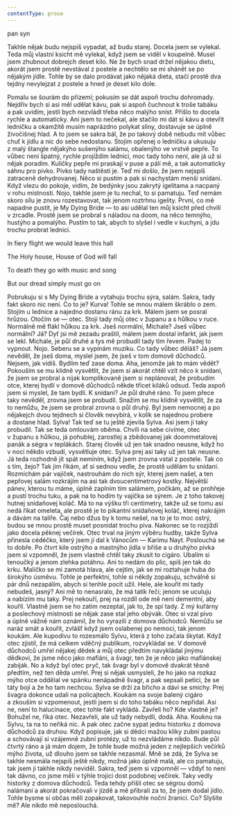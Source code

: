 ```yaml
---
contentType: prose
---
```


<section>

pan syn

Takhle nějak budu nejspíš vypadat, až budu starej. Docela jsem se vylekal. Teda můj vlastní ksicht mě vylekal, když jsem se viděl v koupelně. Musel jsem zhubnout dobrejch deset kilo. Ne že bych snad držel nějakou dietu, akorát jsem prostě nevstával z postele a nechtělo se mi shánět se po nějakým jídle. Tohle by se dalo prodávat jako nějaká dieta, stačí prostě dva tejdny nevylejzat z postele a hned je deset kilo dole.

Pomalu se šourám do přízemí; pokusím se dát aspoň trochu dohromady. Nejdřív bych si asi měl udělat kávu, pak si aspoň čuchnout k troše tabáku a pak uvidím, jestli bych nezvládl třeba něco malýho sníst. Přišlo to docela rychle a automaticky. Ani jsem to nečekal, ale stačilo mi dát si kávu a otevřít ledničku a okamžitě musím naprázdno polykat sliny, dostavuje se úplně živočišnej hlad. A to jsem se sakra bál, že po takový době nebudu mít vůbec chuť k jídlu a nic do sebe nedostanu. Stojím opřenej o ledničku a ukusuju z malý štangle nějakýho sušenýho salámu, obalenýho ve vrstvě pepře. To vůbec není špatný, rychle projíždím lednici, moc tady toho není, ale já už si nějak poradím. Kuličky pepře mi praskají v puse a pálí mě, a tak automaticky sáhnu pro pivko. Pivko tady naštěstí je. Teď mi došlo, že jsem nejspíš zatraceně dehydrovanej. Něco si pustím a pak si nachystám menší snídani. Když vlezu do pokoje, vidím, že bedýnky jsou zakrytý igelitama a nacpaný v rohu místnosti. Nojo, takhle jsem je tu nechal, to si pamatuju. Teď nemám skoro sílu je znovu rozestavovat, tak jenom roztrhnu igelity. První, co mě napadne pustit, je My Dying Bride — to asi udělal ten můj ksicht před chvílí v zrcadle. Prostě jsem se probral s náladou na doom, na něco temnýho, hustýho a pomalýho. Pustím to tak, abych to slyšel i vedle v kuchyni, a jdu trochu probrat lednici.

In fiery flight we would leave this hall

The Holy house, House of God will fall

To death they go with music and song

But our dread simply must go on

Pobrukuju si s My Dying Bride a vytahuju trochu sýra, salám. Sakra, tady fakt skoro nic není. Co to je? Kurva! Tohle se mnou málem škráblo o zem. Stojím u lednice a najedno dostanu ránu za krk. Málem jsem se posral hrůzou. Otočím se — otec. Stojí tady můj otec v županu a s hůlkou v ruce. Normálně mě flákl hůlkou za krk. Jseš normální, Michale? Jseš vůbec normální? Já? Dyť jsi mě zezadu praštil, málem jsem dostal infarkt, jak jsem se lekl. Michale, je půl druhé a tys mě probudil tady tím řevem. Padej to vypnout. Nojo. Seberu se a vypínám muziku. Co tady vůbec děláš? Já jsem nevěděl, že jseš doma, myslel jsem, že jseš v tom domově důchodců. Nejsem, jak vidíš. Bydlím teď zase doma. Aha, jenomže jak to mám vědět? Pokouším se mu klidně vysvětlit, že jsem si akorát chtěl vzít něco k snídani, že jsem se probral a nijak komplikovaně jsem si neplánoval, že probudím otce, kterej bydlí v domově důchodců někde třicet kiláků odsud. Teda aspoň jsem si myslel, že tam bydlí. K snídani? Je půl druhé ráno. To jsem přece taky nevěděl, zrovna jsem se probudil. Snažím se mu klidně vysvětlit, že za to nemůžu, že jsem se probral zrovna o půl druhý. Byl jsem nemocnej a po nějakejch dvou tejdnech si člověk nevybírá, v kolik se najednou probere a dostane hlad. Sylva! Tak teď se tu ještě zjevila Sylva. Asi jsem ji taky probudil. Tak se teda omlouvám oběma. Chvíli na sebe civíme, otec v županu s hůlkou, já pohublej, zarostlej a zbědovanej jak doommetalovej panák a ségra v teplákách. Starej člověk už jen tak snadno neusne, když ho v noci někdo vzbudí, vysvětluje otec. Sylva prej asi taky už jen tak neusne. Já teda rozhodně jít spát nemíním, když jsem zrovna vstal z postele. Tak co s tím, žejo? Tak jim říkám, ať si sednou vedle, že prostě udělám tu snídani. Rozmíchám pár vajíček, nastrouhám do nich sýr, kterej jsem našel, a ten pepřovej salám rozkrájím na asi tak dvoucentimetrový kostky. Největší pánev, kterou tu máme, úplně zaplním tím salámem, počkám, až se prohřeje a pustí trochu tuku, a pak na to hodím ty vajíčka se sýrem. Je z toho takovej hutnej snídaňovej koláč. Má to na výšku tři centimetry, takže už se tomu asi nedá říkat omeleta, ale prostě je to pikantní snídaňovej koláč, kterej nakrájím a dávám na talíře. Čaj nebo džus by k tomu nešel, na to je to moc ostrý, budou se mnou prostě muset posnídat trochu piva. Nakonec se to rozjíždí jako docela pěknej večírek. Otec trval na jiným výběru hudby, takže Sylva přinesla cédéčko, který jsem jí dal k Vánocům — Karimu Nayt. Poslouchá se to dobře. Po čtvrt kile ostrýho a mastnýho jídla v břiše a u druhýho pivka jsem si vzpomněl, že jsem vlastně chtěl taky zkusit to cigáro. Ubalím si tenoučký a jenom zlehka potáhnu. Ani to nedám do plic, spíš jen tak do krku. Maličko se mi zamotá hlava, ale cejtím, jak se mi roztahuje huba do širokýho úsměvu. Tohle je perfektní, tohle si někdy zopakuju, schválně si pár dnů nezapálím, abych si tenhle pocit užil. Hele, ale kouřit mi tady nebudeš, jasný? Ani mě to nenasralo, že má tatík řeči; jenom se uculuju a nabízím mu taky. Prej nekouří, prej na rozdíl ode mě není dementní, aby kouřil. Vlastně jsem se ho zatím nezeptal, jak to, že spí tady. Z mý kuřárny a poslechový místnosti se nějak zase stal jeho obývák. Otec si vzal pivo a úplně vážně nám oznámil, že ho vyrazili z domova důchodců. Nemůžu se naráz smát a kouřit, zvlášť když jsem oslabenej po nemoci, tak jenom koukám. Ale kupodivu to rozesmálo Sylvu, která z toho začala škytat. Když otec zjistil, že má celkem vděčný publikum, rozvykládal se. V domově důchodců umřel nějakej dědek a můj otec předtím navykládal jinýmu dědkovi, že jsme něco jako mafiáni, a švagr, ten že je něco jako mafiánskej zabiják. No a když byl otec pryč, tak švagr byl v domově dvakrát těsně předtím, než ten děda umřel. Prej si nějak usmysleli, že ho jako na rozkaz mýho otce oddělal ve spánku nenápadně švagr, a pak sepsali petici, že se táty bojí a že ho tam nechcou. Sylva se drží za břicho a dáví se smíchy. Prej švagra dokonce udali na policajtech. Koukám na svoje balený cigáro a zkouším si vzpomenout, jestli jsem si do toho tabáku něco nepřidal. Asi ne, není to halucinace, otec tohle fakt vykládá. Zavřeli ho? Kde vlastně je? Bohužel ne, říká otec. Nezavřeli, ale už tady nebydlí, dodá. Aha. Kouknu na Sylvu, ta na to neříká nic. A pak otec začne sypat jednu historku z domova důchodců za druhou. Když popisuje, jak si dědci mažou kliky zubní pastou a schovávají si vzájemně zubní protézy, už to nezvládáme nikdo. Bude půl čtvrtý ráno a já mám dojem, že tohle bude možná jeden z nejlepších večírků mýho života, už dlouho jsem se takhle nezasmál. Mně se zdá, že Sylva se takhle nesmála nejspíš ještě nikdy, možná jako úplně malá, ale co pamatuju, tak jsem ji takhle nikdy neviděl. Sakra, teď jsem si vzpomněl — vždyť to není tak dávno, co jsme měli v týhle trojici dost podobnej večírek. Taky vedly historky z domova důchodců. Teda tehdy přišli otec se ségrou domů nalámaní a akorát pokračovali v jízdě a mě přibrali za to, že jsem dodal jídlo. Tohle bysme si občas měli zopakovat, takovouhle noční žranici. Co? Slyšíte mě? Ale nikdo mě neposlouchá.

</section>
